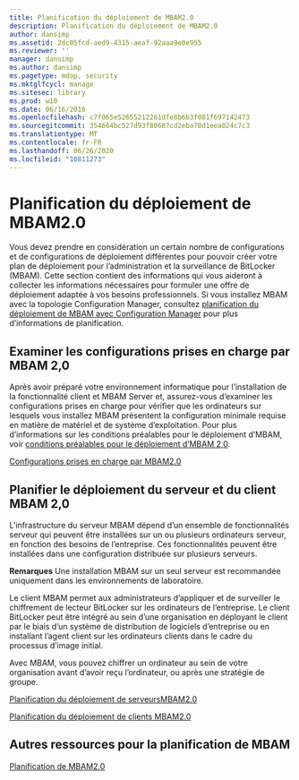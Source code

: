 ```yaml
---
title: Planification du déploiement de MBAM2.0
description: Planification du déploiement de MBAM2.0
author: dansimp
ms.assetid: 2dc05fcd-aed9-4315-aeaf-92aaa9e0e955
ms.reviewer: ''
manager: dansimp
ms.author: dansimp
ms.pagetype: mdop, security
ms.mktglfcycl: manage
ms.sitesec: library
ms.prod: w10
ms.date: 06/16/2016
ms.openlocfilehash: c7f065e52655212261dfe8b6b3f081f697142473
ms.sourcegitcommit: 354664bc527d93f80687cd2eba70d1eea024c7c3
ms.translationtype: MT
ms.contentlocale: fr-FR
ms.lasthandoff: 06/26/2020
ms.locfileid: "10811273"
---
```

# Planification du déploiement de MBAM2.0


Vous devez prendre en considération un certain nombre de configurations et de configurations de déploiement différentes pour pouvoir créer votre plan de déploiement pour l’administration et la surveillance de BitLocker (MBAM). Cette section contient des informations qui vous aideront à collecter les informations nécessaires pour formuler une offre de déploiement adaptée à vos besoins professionnels. Si vous installez MBAM avec la topologie Configuration Manager, consultez [planification du déploiement de MBAM avec Configuration Manager](planning-to-deploy-mbam-with-configuration-manager-2.md) pour plus d’informations de planification.

## Examiner les configurations prises en charge par MBAM 2,0


Après avoir préparé votre environnement informatique pour l’installation de la fonctionnalité client et MBAM Server et, assurez-vous d’examiner les configurations prises en charge pour vérifier que les ordinateurs sur lesquels vous installez MBAM présentent la configuration minimale requise en matière de matériel et de système d’exploitation. Pour plus d’informations sur les conditions préalables pour le déploiement d’MBAM, voir [conditions préalables pour le déploiement d’MBAM 2,0](mbam-20-deployment-prerequisites-mbam-2.md).

[Configurations prises en charge par MBAM2.0](mbam-20-supported-configurations-mbam-2.md)

## Planifier le déploiement du serveur et du client MBAM 2,0


L’infrastructure du serveur MBAM dépend d’un ensemble de fonctionnalités serveur qui peuvent être installées sur un ou plusieurs ordinateurs serveur, en fonction des besoins de l’entreprise. Ces fonctionnalités peuvent être installées dans une configuration distribuée sur plusieurs serveurs.

**Remarques**  Une installation MBAM sur un seul serveur est recommandée uniquement dans les environnements de laboratoire.

 

Le client MBAM permet aux administrateurs d’appliquer et de surveiller le chiffrement de lecteur BitLocker sur les ordinateurs de l’entreprise. Le client BitLocker peut être intégré au sein d’une organisation en déployant le client par le biais d’un système de distribution de logiciels d’entreprise ou en installant l’agent client sur les ordinateurs clients dans le cadre du processus d’image initial.

Avec MBAM, vous pouvez chiffrer un ordinateur au sein de votre organisation avant d’avoir reçu l’ordinateur, ou après une stratégie de groupe.

[Planification du déploiement de serveursMBAM2.0](planning-for-mbam-20-server-deployment-mbam-2.md)

[Planification du déploiement de clients MBAM2.0](planning-for-mbam-20-client-deployment-mbam-2.md)

## <a href="" id="other-resources-for-mbam-planning-"></a>Autres ressources pour la planification de MBAM


[Planification de MBAM2.0](planning-for-mbam-20-mbam-2.md)

 

 





